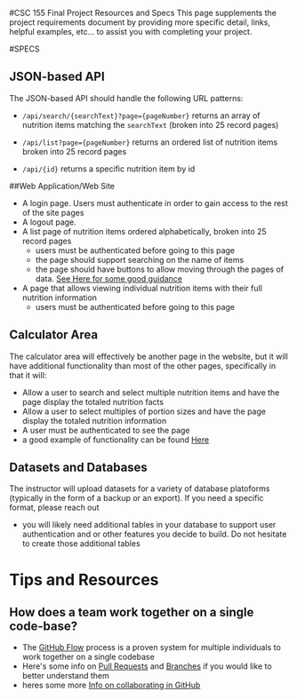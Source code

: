 #CSC 155 Final Project Resources and Specs
This page supplements the project requirements document by providing more specific detail, links, helpful examples, etc... to assist you with completing your project.

#SPECS
## JSON-based API
The JSON-based API should handle the following URL patterns: 

- `/api/search/{searchText}?page={pageNumber}` 
returns an array of nutrition items matching the `searchText` (broken into 25 record pages)

- `/api/list?page={pageNumber}`
returns an ordered list of nutrition items broken into 25 record pages

- `/api/{id}` 
returns a specific nutrition item by id

##Web Application/Web Site
- A login page. Users must authenticate in order to gain access to the rest of the site pages
- A logout page.
- A list page of nutrition items ordered alphabetically, broken into 25 record pages
  - users must be authenticated before going to this page
  - the page should support searching on the name of items
  - the page should have buttons to allow moving through the pages of data. [See Here for some good guidance](https://gist.github.com/brajeshwar/2802235)
- A page that allows viewing individual nutrition items with their full nutrition information
  - users must be authenticated before going to this page

## Calculator Area
The calculator area will effectively be another page in the website, but it will have additional functionality than most of the other pages, specifically in that it will: 
- Allow a user to search and select multiple nutrition items and have the page display the totaled nutrition facts
- Allow a user to select multiples of portion sizes and have the page display the totaled nutrition information
- A user must be authenticated to see the page
- a good example of functionality can be found [Here](http://www.myfitnesspal.com/recipe/calculator)
 
## Datasets and Databases
The instructor will upload datasets for a variety of database platoforms (typically in the form of a backup or an export). If you need a specific format, please reach out
- you will likely need additional tables in your database to support user authentication and or other features you decide to build. Do not hesitate to create those additional tables

# Tips and Resources
## How does a team work together on a single code-base?
- The [GitHub Flow](https://guides.github.com/introduction/flow/) process is a proven system for multiple individuals to work together on a single codebase
- Here's some info on [Pull Requests](https://help.github.com/articles/using-pull-requests/) and [Branches](https://help.github.com/articles/creating-and-deleting-branches-within-your-repository/) if you would like to better understand them
- heres some more [Info on collaborating in GitHub](https://help.github.com/categories/collaborating-on-projects-using-issues-and-pull-requests/)
